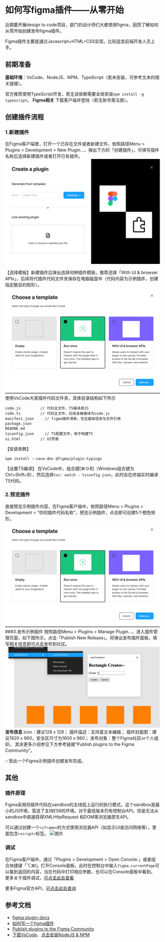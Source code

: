 # 如何写figma插件——从零开始
近期要开展design to code项目，部门的设计师们大都使用figma，因而了解如何从零开始创建发布figma插件。

Figma插件主要是通过Javascript+HTML+CSS实现，比较适宜前端开发人员上手。

## 前期准备
**基础环境**：VsCode、NodeJS、NPM、TypeScript（若未安装，可参考文末的相关链接）。

官方推荐使用TypeScript开发，若无该依赖需要全局安装`npm install -g typescript`。
**Figma相关**
下载客户端并登陆（若无账号需注册）。
## 创建插件流程
### 1.新建插件
在Figma客户端里，打开一个已存在文件或者新建文件，依照路径Menu > Plugins > Development > New Plugin...，弹出下方的「创建插件」，可填写插件名称后选择新建插件或者打开已有插件。
![创建一个插件](imgs/figma_plugin001.png)

【选择模板】新建插件后弹出选择何种插件模板，推荐选择「With UI & browser APIs」，后续将代插件代码文件夹保存在电脑磁盘中（代码内容为示例插件，创建指定数目的矩形）。
![选择模板](imgs/figma_plugin002.png)
使用VsCode大家插件代码文件夹，具体目录结构如下所示
```
code.js			// 代码主文件，TS编译成JS
code.ts			// 代码主文件，后续会被编译为code.js
manifest.json	  // figma插件清单，包含基础信息与文件引用
package.json
READNE.md
tsconfig.json	  // TS配置文件，用于构建TS
ui.html			// UI界面

```
【安装依赖】
``` shell
npm install --save-dev @figma/plugin-typings
```
【设置TS编译】
在VsCode中，组合键[⌘⇧B]（Windows组合键为Ctrl+Shift+B），然后选择`tsc: watch - tsconfig.json`，此时会在终端实时编译TS代码。

### 2.预览插件
直接预览示例插件内容，在Figma客户端中，依照路径Menu > Plugins > Development > “你的插件代码名称”，预览示例插件，点击即可创建5个橙色矩形。
![示例插件](imgs/figma_plugin002.png)
###3.发布示例插件
按照路径Menu > Plugins > Manage Plugin...，进入插件管理页面，如下图所示，点击「Publish New Release」，将弹出发布插件面板，填写相关信息即可点击发布到社区。
![插件管理](imgs/figma_plugin003.png)
**发布信息**
icon：建议128 x 128；
插件描述：支持富文本编辑；
插件封面图：建议1920 x 960，安全区尺寸为1600 x 960；
发布对象：整个Figma社区or个人组织。
其余更多介绍参见下方参考链接“Publish plugins to the Figma Community”。

✅至此一个Figma示例插件创建发布完成。

## 其他
### 插件原理
Figma采用将插件代码在sandbox的主线程上运行的执行模式。这个sandbox是最小的JS环境，营造了支持ES6的环境。对于最低版本仍有控制台API。但是无法从sandbox中直接获得XMLHttpRequest 和DOM等浏览器原生API。

可以通过创建一个`<iframe>`的方式使用浏览器API（如显示UI或访问网络等），里面包含`<script>`标签。
![图片](https://static.figma.com/uploads/04c4c6293fce2a7fe67bccd385ee5ab998705780)


### 调试
在Figma客户端中，通过「Plugins > Development > Open Console.」或者组合快捷键「⌥⌘I」打开Console面板，此时在控制台中输入`figma.currentPage`可以看到返回的内容，当在代码中打印相应参数，也可以在Console面板中看到。
更多关于插件调试，[可点击此处查看](!https://www.figma.com/plugin-docs/debugging/)

更多Figma官方API，[可点击此处查询](!https://www.figma.com/plugin-docs/api/api-overview/)


## 参考文档
- [figma plugin-docs](!https://www.figma.com/plugin-docs/intro/)
- [如何写一个figma插件](!https://juejin.cn/post/6844904003550052366)
- [Publish plugins to the Figma Community](!https://help.figma.com/hc/en-us/articles/360042293394-Publish-a-plugin-to-the-Community#h_49f97b73-4559-4a74-a2fc-2f44798186df)
- [下载VsCode](https://code.visualstudio.com/ )、[点击安装NodeJS & NPM](https://nodejs.org/en/download/. "点击安装，已有可忽略")
